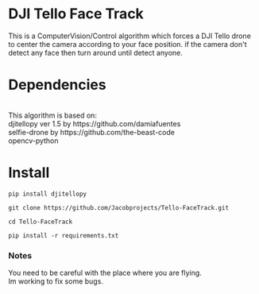 # DJI Tello Face Track

This is a ComputerVision/Control algorithm which forces a DJI Tello drone to center the camera according to your face position. if the camera don't detect any face then turn around until detect anyone.

# Dependencies 
<br>
This algorithm is based on: 
<br>
djitellopy ver 1.5 by https://github.com/damiafuentes
<br>
selfie-drone by https://github.com/the-beast-code
<br> opencv-python 
<br> 

# Install

```
pip install djitellopy
```

```
git clone https://github.com/Jacobprojects/Tello-FaceTrack.git
```
```
cd Tello-FaceTrack
```
```
pip install -r requirements.txt
```

### Notes 
You need to be careful with the place where you are flying.
<br>
Im working to fix some bugs.
